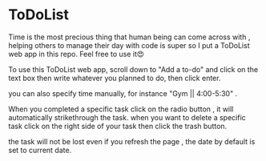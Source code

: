 # ToDoList
Time is the most precious thing that human being can come across with , helping others to manage their day with code is super so I put a ToDoList web app in this repo. Feel free to use it😍

To use this ToDoList web app, scroll down to "Add a to-do" and click on the text box then write whatever you planned to do, then click enter. 

you can also specify time manually, for instance "Gym || 4:00-5:30" .

When you completed a specific task click on the radio button , it will automatically strikethrough the task.
when you want to delete a specific task click on the right side of your task then click the trash button.

the task will not be lost even if you refresh the page ,
the date by default is set to current date.
